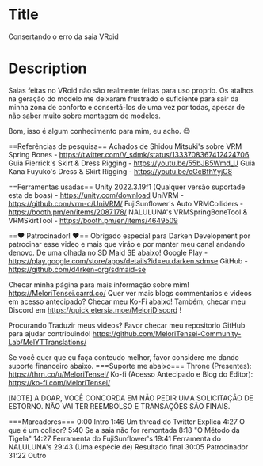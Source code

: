 # Title
Consertando o erro da saia VRoid

# Description
Saias feitas no VRoid não são realmente feitas para uso proprio. Os atalhos na geração do modelo me deixaram frustrado o suficiente para sair da minha zona de conforto e consertá-los de uma vez por todas, apesar de não saber muito sobre montagem de modelos.

Bom, isso é algum conhecimento para mim, eu acho. 😊

==Referências de pesquisa==
Achados de Shidou Mitsuki's sobre VRM Spring Bones - https://twitter.com/V_sdmk/status/1333708367412424706
Guia Pierrick's Skirt & Dress Rigging - https://youtu.be/55bJB5Wmd_U
Guia Kana Fuyuko's Dress & Skirt Rigging - https://youtu.be/cGcBfhYyjC8

==Ferramentas usadas==
Unity 2022.3.19f1 (Qualquer versão suportade esta de boas) - https://unity.com/download
UniVRM - https://github.com/vrm-c/UniVRM/
FujiSunflower's Auto VRMColliders - https://booth.pm/en/items/2087178/
NALULUNA's VRMSpringBoneTool & VRMSkirtTool - https://booth.pm/en/items/4649509

==❤️ Patrocinador! ❤️==
Obrigado especial para Darken Development por patrocinar esse video e mais que virão e por manter meu canal andando denovo. De uma olhada no SD Maid SE abaixo!
Google Play - https://play.google.com/store/apps/details?id=eu.darken.sdmse
GitHub - https://github.com/d4rken-org/sdmaid-se

Checar minha página para mais informação sobre mim! https://MeloriTensei.carrd.co/
Quer ver mais blogs commentarios e videos em acesso antecipado? Checar meu Ko-Fi abaixo!
Também, checar meu Discord em https://quick.etersia.moe/MeloriDiscord !

Procurando Traduzir meus videos? Favor checar meu repositorio GitHub para ajudar contribuindo!
https://github.com/MeloriTensei-Community-Lab/MelYTTranslations/

Se você quer que eu faça conteudo melhor, favor considere me dando suporte financeiro abaixo.
===Suporte me abaixo===
Throne (Presentes): https://thrn.co/u/MeloriTensei/
Ko-fi (Acesso Antecipado e Blog do Editor): https://ko-fi.com/MeloriTensei/

[NOTE]
A DOAR, VOCÊ CONCORDA EM NÃO PEDIR UMA SOLICITAÇÃO DE ESTORNO. NÃO VAI TER REEMBOLSO E TRANSAÇÕES SÃO FINAIS.

===Marcadores===
0:00 Intro
1:46 Um thread do Twitter Explica
4:27 O que é um colisor?
5:40 Se a saia não for remontada
8:18 "O Método da Tigela"
14:27 Ferramenta do FujiSunflower's
19:41 Ferramenta do NALULUNA's
29:43 (Uma espécie de) Resultado final
30:05 Patrocinador
31:22 Outro